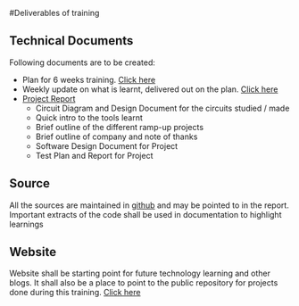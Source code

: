 #Deliverables of training

## Technical Documents
Following documents are to be created:
* Plan for 6 weeks training. [Click here](plan_for_training.md)
* Weekly update on what is learnt, delivered out on the plan. [Click here](attendance.md)
* [Project Report](project_report.md)
  * Circuit Diagram and Design Document for the circuits studied / made
  * Quick intro to the tools learnt
  * Brief outline of the different ramp-up projects
  * Brief outline of company and note of thanks
  * Software Design Document for Project
  * Test Plan and Report for Project

## Source
All the sources are maintained in [github](https://github.com/dakinegroup/summertraining2015) and may be pointed to in the report.
Important extracts of the code shall be used in documentation to highlight learnings

## Website
Website shall be starting point for future technology learning and other blogs. It shall also be a place to point to the public repository for projects done during this training. [Click here](https://github.com/abhinav0805/abhinav0805.github.io)
